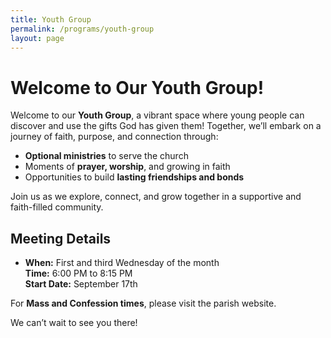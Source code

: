 ```yaml
---
title: Youth Group
permalink: /programs/youth-group
layout: page
---
```


# Welcome to Our Youth Group!

Welcome to our **Youth Group**, a vibrant space where young people can discover and use the gifts God has given them! Together, we’ll embark on a journey of faith, purpose, and connection through:

- **Optional ministries** to serve the church
- Moments of **prayer, worship**, and growing in faith
- Opportunities to build **lasting friendships and bonds**

Join us as we explore, connect, and grow together in a supportive and faith-filled community.

## Meeting Details

- **When:** First and third Wednesday of the month  
    **Time:** 6:00 PM to 8:15 PM  
    **Start Date:** September 17th  

For **Mass and Confession times**, please visit the parish website.

We can’t wait to see you there!
